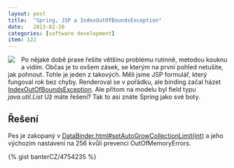 ```yaml
---
layout: post
title:  "Spring, JSP a IndexOutOfBoundsException"
date:   2013-02-20
categories: [software development]
item: 122
---
```

<div style="float: left; margin: 0 1em 1em 0; text-align: center;"><img src="http://static.springsource.org/images/spring_green_on_white_160x90.png" /></div>Po nějaké době praxe řešíte většinu problému rutinně, metodou kouknu a vidím. Občas je to ovšem zásek, se kterým na první pohled netušíte, jak pohnout. Tohle je jeden z takových. Měli jsme JSP formulář, který fungoval rok bez chyby. Renderoval se v pořádku, ale binding začal házet <a href="http://docs.oracle.com/javase/6/docs/api/java/lang/IndexOutOfBoundsException.html">IndexOutOfBoundsException</a>. Ale přitom na modelu byl field typu <i>java.util.List</i> Už máte řešení? Tak to asi znáte Spring jako své boty.
<!--more-->

Řešení
------
Pes je zakopaný v <a href="http://static.springsource.org/spring/docs/3.0.x/api/org/springframework/validation/DataBinder.html#setAutoGrowCollectionLimit(int)">DataBinder.html#setAutoGrowCollectionLimit(int)</a> a jeho výchozím nastavení na 256 kvůli prevenci OutOfMemoryErrors.

{% gist banterCZ/4754235 %}